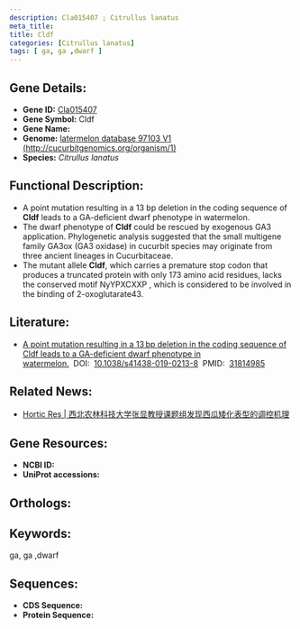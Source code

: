 ```yaml
---
description: Cla015407 ; Citrullus lanatus
meta_title:
title: Cldf
categories: [Citrullus lanatus]
tags: [ ga, ga ,dwarf ]
---
```


## Gene Details:
- **Gene ID:**	[Cla015407]()
- **Gene Symbol:** Cldf
- **Gene Name:** 
- **Genome:** [latermelon database 97103 V1 (http://cucurbitgenomics.org/organism/1)]()
- **Species:** *Citrullus lanatus*

## Functional Description:
   - A point mutation resulting in a 13 bp deletion in the coding sequence of **Cldf** leads to a GA-deficient dwarf phenotype in watermelon.
   - The dwarf phenotype of **Cldf** could be rescued by exogenous GA3 application. Phylogenetic analysis suggested that the small multigene family GA3ox (GA3 oxidase) in cucurbit species may originate from three ancient lineages in Cucurbitaceae.
   - The mutant allele **Cldf**, which carries a premature stop codon that produces a truncated protein with only 173 amino acid residues, lacks the conserved motif NyYPXCXXP , which is considered to be involved in the binding of 2-oxoglutarate43.

## Literature:
   - [A point mutation resulting in a 13 bp deletion in the coding sequence of Cldf leads to a GA-deficient dwarf phenotype in watermelon.]( https://academic.oup.com/hr/article/doi/10.1038/s41438-019-0213-8/6437851?login=true)&nbsp;&nbsp;DOI:&nbsp;&nbsp;[10.1038/s41438-019-0213-8](https://academic.oup.com/hr/article/doi/10.1038/s41438-019-0213-8/6437851?login=true)&nbsp;&nbsp;PMID:&nbsp;&nbsp;[31814985](https://pubmed.ncbi.nlm.nih.gov/31814985/)

## Related News:
   - [Hortic Res | 西北农林科技大学张显教授课题组发现西瓜矮化表型的调控机理](https://mp.weixin.qq.com/s?__biz=MzIyOTY2NDYyNQ==&mid=2247493537&idx=5&sn=85b1d6a7c03fcd76adec0bb83fdc2e28&chksm=e8bd95bfdfca1ca90cf8658c17d5ce2ea4270c4830cf3c0372bd038c2678fd09966c18844278&scene=27#wechat_redirect)

## Gene Resources:
- **NCBI ID:** [](https://www.ncbi.nlm.nih.gov/gene/?term=)
- **UniProt accessions:** [](https://www.uniprot.org/uniprotkb//entry)

## Orthologs:


## Keywords:
ga, ga ,dwarf

## Sequences:
- **CDS Sequence:**
- **Protein Sequence:**
